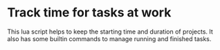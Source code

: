 # Track time for tasks at work

This lua script helps to keep the starting time and duration of projects.
It also has some builtin commands to manage running and finished tasks.
